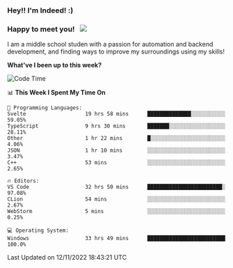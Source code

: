 ### Hey!! I'm Indeed! :) 

### Happy to meet you! &nbsp; ![](https://visitor-badge.glitch.me/badge?page_id=Indeedornot.Indeedornot)

I am a middle school studen with a passion for automation and backend development, and finding ways to improve my surroundings using my skills!

**What've I been up to this week?** 

<!--START_SECTION:waka-->
![Code Time](http://img.shields.io/badge/Code%20Time-608%20hrs%2034%20mins-blue)

📊 **This Week I Spent My Time On** 

```text
💬 Programming Languages: 
Svelte                   19 hrs 58 mins      ██████████████░░░░░░░░░░░   59.05% 
TypeScript               9 hrs 30 mins       ███████░░░░░░░░░░░░░░░░░░   28.11% 
Other                    1 hr 22 mins        █░░░░░░░░░░░░░░░░░░░░░░░░   4.06% 
JSON                     1 hr 10 mins        ░░░░░░░░░░░░░░░░░░░░░░░░░   3.47% 
C++                      53 mins             ░░░░░░░░░░░░░░░░░░░░░░░░░   2.65%

🔥 Editors: 
VS Code                  32 hrs 50 mins      ████████████████████████░   97.08% 
CLion                    54 mins             ░░░░░░░░░░░░░░░░░░░░░░░░░   2.67% 
WebStorm                 5 mins              ░░░░░░░░░░░░░░░░░░░░░░░░░   0.25%

💻 Operating System: 
Windows                  33 hrs 49 mins      █████████████████████████   100.0%

```


 Last Updated on 12/11/2022 18:43:21 UTC
<!--END_SECTION:waka-->
